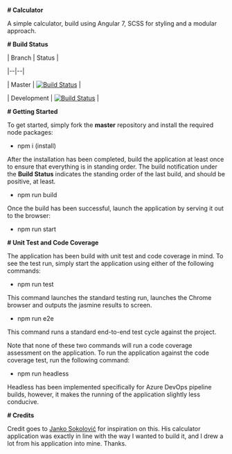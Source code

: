 **# Calculator**

A simple calculator, build using Angular 7, SCSS for styling and a modular approach.


**# Build Status**

| Branch | Status  |

|--|--|

| Master | [![Build Status](https://dev.azure.com/digitalpeculiarity/Calculator/_apis/build/status/JadedEric.calculator?branchName=master)](https://dev.azure.com/digitalpeculiarity/Calculator/_build/latest?definitionId=1&branchName=master) |

| Development | [![Build Status](https://dev.azure.com/digitalpeculiarity/Calculator/_apis/build/status/JadedEric.calculator?branchName=development)](https://dev.azure.com/digitalpeculiarity/Calculator/_build/latest?definitionId=1&branchName=development) |



**# Getting Started**

To get started, simply fork the **master** repository and install the required node packages:

- npm i (install)

After the installation has been completed, build the application at least once to ensure that everything is in standing order. The build notification under the **Build Status** indicates the standing order of the last build, and should be positive, at least.

- npm run build

Once the build has been successful, launch the application by serving it out to the browser:

- npm run start



**# Unit Test and Code Coverage**

The application has been build with unit test and code coverage in mind. To see the test run, simply start the application using either of the following commands:

- npm run test

This command launches the standard testing run, launches the Chrome browser and outputs the jasmine results to screen.

- npm run e2e

This command runs a standard end-to-end test cycle against the project.

Note that none of these two commands will run a code coverage assessment on the application. To run the application against the code coverage test, run the following command:

- npm run headless

Headless has been implemented specifically for Azure DevOps pipeline builds, however, it makes the running of the application slightly less conducive.



**# Credits**

Credit goes to [Janko Sokolović](https://github.com/jasofalcon) for inspiration on this. His calculator application was exactly in line with the way I wanted to build it, and I drew a lot from his application into mine. Thanks.